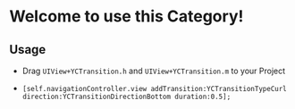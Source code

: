 # Welcome to use this Category!
## Usage
* Drag `UIView+YCTransition.h` and `UIView+YCTransition.m` to your Project

* `[self.navigationController.view addTransition:YCTransitionTypeCurl direction:YCTransitionDirectionBottom duration:0.5];`

